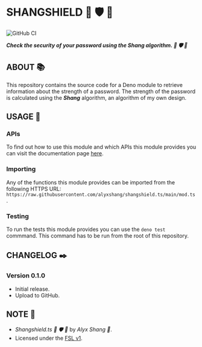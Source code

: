 # SHANGSHIELD :dragon: :shield: :sauropod:

![GitHub CI](https://github.com/alyxshang/shangshield.ts/actions/workflows/deno.yml/badge.svg)

***Check the security of your password using the Shang algorithm. :dragon: :shield: :sauropod:***

## ABOUT :books:

This repository contains the source code for a Deno module to retrieve information about the strength of a password. The strength of the password is calculated using the ***Shang*** algorithm, an algorithm of my own design.

## USAGE :hammer:

### APIs

To find out how to use this module and which APIs this module provides you can visit the documentation page [here](https://alyxshang.boo/shangshield.ts).

### Importing

Any of the functions this module provides can be imported from the following HTTPS URL: `https://raw.githubusercontent.com/alyxshang/shangshield.ts/main/mod.ts`.

### Testing

To run the tests this module provides you can use the `deno test` commmand. This command has to be run from the root of this repository.

## CHANGELOG :black_nib:

### Version 0.1.0

- Initial release.
- Upload to GitHub.

## NOTE :scroll:

- *Shangshield.ts :dragon: :shield: :sauropod:* by *Alyx Shang :black_heart:*.
- Licensed under the [FSL v1](https://github.com/alyxshang/fair-software-license).

